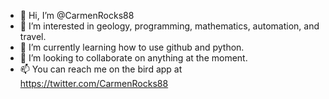 - 👋 Hi, I’m @CarmenRocks88
- 👀 I’m interested in geology, programming, mathematics, automation, and travel.
- 🌱 I’m currently learning how to use github and python.
- 💞️ I’m looking to collaborate on anything at the moment. 
- 📫 You can reach me on the bird app at https://twitter.com/CarmenRocks88

<!---
CarmenRocks88/CarmenRocks88 is a ✨ special ✨ repository because its `README.md` (this file) appears on your GitHub profile.
You can click the Preview link to take a look at your changes.
--->
